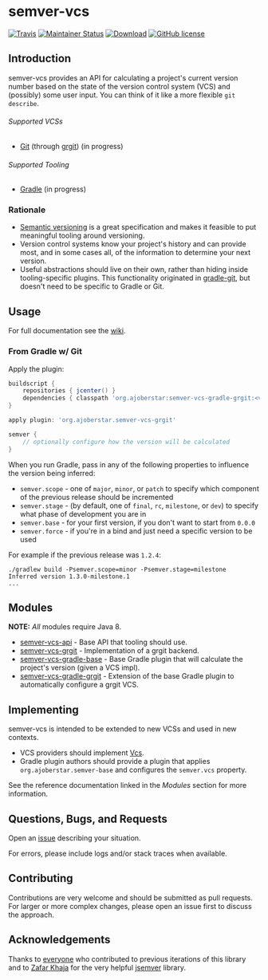 # semver-vcs

[![Travis](https://img.shields.io/travis/ajoberstar/semver-vcs.svg?style=flat-square)](https://travis-ci.org/ajoberstar/semver-vcs)
[![Maintainer Status](http://stillmaintained.com/ajoberstar/semver-vcs.svg)](http://stillmaintained.com/ajoberstar/semver-vcs)
[![Download](https://api.bintray.com/packages/ajoberstar/libraries/org.ajoberstar%3Asemver-vcs/images/download.svg)](https://bintray.com/ajoberstar/libraries/org.ajoberstar%3Asemver-vcs/_latestVersion)
[![GitHub license](https://img.shields.io/github/license/ajoberstar/semver-vcs.svg?style=flat-square)](https://github.com/ajoberstar/semver-vcs/blob/master/LICENSE)

## Introduction

semver-vcs provides an API for calculating a project's current version number based
on the state of the version control system (VCS) and (possibly) some user input. You
can think of it like a more flexible `git describe`.

###### Supported VCSs

* [Git](http://git-scm.com/) (through [grgit](https://github.com/ajoberstar/grgit)) (in progress)

###### Supported Tooling

* [Gradle](http://gradle.org/) (in progress)

### Rationale

- [Semantic versioning](http://semver.org) is a great specification and makes it
feasible to put meaningful tooling around versioning.
- Version control systems know your project's history and can provide most, and
in some cases all, of the information to determine your next version.
- Useful abstractions should live on their own, rather than hiding inside tooling-specific
plugins. This functionality originated in [gradle-git](https://github.com/ajoberstar/gradle-git),
but doesn't need to be specific to Gradle or Git.

## Usage

For full documentation see the [wiki](https://github.com/ajoberstar/semver-vcs/wiki).

### From Gradle w/ Git

Apply the plugin:

```groovy
buildscript {
	repositories { jcenter() }
	dependencies { classpath 'org.ajoberstar:semver-vcs-gradle-grgit:<version>' }
}

apply plugin: 'org.ajoberstar.semver-vcs-grgit'

semver {
	// optionally configure how the version will be calculated
}
```

When you run Gradle, pass in any of the following properties to influence the version being inferred:

* `semver.scope` - one of `major`, `minor`, or `patch` to specify which component of the previous release should be incremented
* `semver.stage` - (by default, one of `final`, `rc`, `milestone`, or `dev`) to specify what phase of development you are in
* `semver.base` - for your first version, if you don't want to start from `0.0.0`
* `semver.force` - if you're in a bind and just need a specific version to be used

For example if the previous release was `1.2.4`:

```
./gradlew build -Psemver.scope=minor -Psemver.stage=milestone
Inferred version 1.3.0-milestone.1
...
```

## Modules

**NOTE:** *All* modules require Java 8.

- [semver-vcs-api](http://ajoberstar.org/semver-vcs/docs/semver-vcs-api/javadoc) - Base API that tooling should use.
- [semver-vcs-grgit](http://ajoberstar.org/semver-vcs/docs/semver-vcs-grgit/groovydoc) - Implementation of a grgit backend.
- [semver-vcs-gradle-base](http://ajoberstar.org/semver-vcs/docs/semver-vcs-gradle-base/groovydoc) - Base Gradle plugin that
will calculate the project's version (given a VCS impl).
- [semver-vcs-gradle-grgit](http://ajoberstar.org/semver-vcs/docs/semver-vcs-gradle-grgit/groovydoc) - Extension of the base Gradle plugin to automatically configure a grgit VCS.

## Implementing

semver-vcs is intended to be extended to new VCSs and used in new contexts.

* VCS providers should implement [Vcs](http://ajoberstar.org/semver-vcs/docs/semver-vcs-api/javadoc/org/ajoberstar/semver/vcs/Vcs.html).
* Gradle plugin authors should provide a plugin that applies `org.ajoberstar.semver-base` and configures the `semver.vcs` property.

See the reference documentation linked in the *Modules* section for more information.

## Questions, Bugs, and Requests

Open an [issue](https://github.com/ajoberstar/semver-vcs/issues) describing your
situation.

For errors, please include logs and/or stack traces when available.

## Contributing

Contributions are very welcome and should be submitted as pull requests.
For larger or more complex changes, please open an issue first to discuss the
approach.

## Acknowledgements

Thanks to [everyone](https://github.com/ajoberstar/gradle-git/graphs/contributors)
who contributed to previous iterations of this library and to
[Zafar Khaja](https://github.com/zafarkhaja) for the very helpful
[jsemver](https://github.com/zafarkhaja/jsemver) library.
